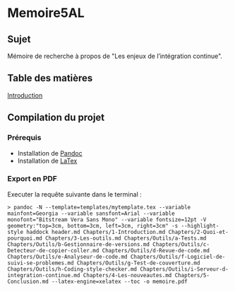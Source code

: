 Memoire5AL
==========

## Sujet

Mémoire de recherche à propos de "Les enjeux de l’intégration continue".

## Table des matières

[Introduction](./Chapters/1-Introduction.md)

## Compilation du projet

### Prérequis

- Installation de [Pandoc](http://johnmacfarlane.net/pandoc/)
- Installation de [LaTex](http://latex-project.org/ftp.html)

### Export en PDF

Executer la requête suivante dans le terminal :

```
> pandoc -N --template=templates/mytemplate.tex --variable mainfont=Georgia --variable sansfont=Arial --variable monofont="Bitstream Vera Sans Mono" --variable fontsize=12pt -V geometry:"top=3cm, bottom=3cm, left=3cm, right=3cm" -s --highlight-style haddock header.md Chapters/1-Introduction.md Chapters/2-Quoi-et-pourquoi.md Chapters/3-Les-outils.md Chapters/Outils/a-Tests.md Chapters/Outils/b-Gestionnaire-de-versions.md Chapters/Outils/c-Detecteur-de-copier-coller.md Chapters/Outils/d-Revue-de-code.md Chapters/Outils/e-Analyseur-de-code.md Chapters/Outils/f-Logiciel-de-suivi-se-problemes.md Chapters/Outils/g-Test-de-couverture.md Chapters/Outils/h-Coding-style-checker.md Chapters/Outils/i-Serveur-d-integration-continue.md Chapters/4-Les-nouveautes.md Chapters/5-Conclusion.md --latex-engine=xelatex --toc -o memoire.pdf
```